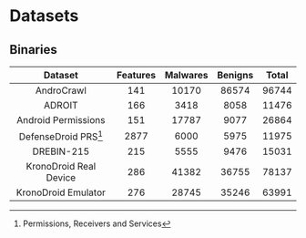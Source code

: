 # Datasets

## Binaries

|         Dataset          | Features | Malwares | Benigns | Total |
|:------------------------:|:--------:|:--------:|:-------:|:-----:|
|       AndroCrawl         |    141   |   10170  |  86574  | 96744 |
|         ADROIT           |    166   |    3418  |   8058  | 11476 |
|   Android Permissions    |    151   |   17787  |   9077  | 26864 |
|  DefenseDroid PRS[^PRS]  |   2877   |   6000   |   5975  | 11975 |
|       DREBIN-215         |   215    |   5555   |   9476  | 15031 |
|  KronoDroid Real Device  |   286    |   41382  |  36755  | 78137 |
|    KronoDroid Emulator   |   276    |   28745  |  35246  | 63991 |

[^PRS]: Permissions, Receivers and Services 
